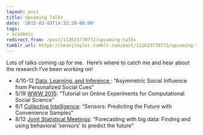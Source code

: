 ```yaml
---
layout: post
title: Upcoming Talks
date: '2015-03-03T14:32:20-08:00'
tags:
- academic
redirect_from: /post/112623770772/upcoming-talks
tumblr_url: https://seanjtaylor.tumblr.com/post/112623770772/upcoming-talks
---
```

Lots of talks coming up for me. &nbsp;Here’s where to catch me and hear about the research I’ve been working on!

- 4/10-12 [Data, Learning, and Inference&nbsp;](http://isweb.is.tuebingen.mpg.de/dali/): “Asymmetric Social Influence from Personalized Social Cues”  
- 5/19 [WWW 2015](http://www.www2015.it/tutorials-19/): “Tutorial on&nbsp;Online Experiments for Computational Social Science”
- 6/1 [Collective Intelligence](http://sites.lsa.umich.edu/collectiveintelligence/schedule/): “Sensors: Predicting the Future with Convenience Samples”
- 8/12&nbsp;[Joint Statistical Meetings](http://www.amstat.org/meetings/jsm/2015/onlineprogram/ActivityDetails.cfm?SessionID=211368): “Forecasting with big data: Finding and using behavioral ‘sensors’ to predict the future”
